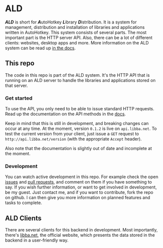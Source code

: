 # ALD
***ALD*** is short for ***A***utoHotkey ***L***ibrary ***D***istribution. It is a system for management, distribution and installation of libraries and applications written in AutoHotkey.
This system consists of several parts. The most important part is the HTTP server API. Also, there can be a lot of different clients: websites, desktop apps and more.
More information on the ALD system can be read up [in the docs](http://about.libba.net/docs/api/current/ALD-model.html).

## This repo
The code in this repo is part of the ALD system. It's the HTTP API that is running on an ALD server to handle the libraries and applications stored on that server.

### Get started
To use the API, you only need to be able to issue standard HTTP requests. Read up the documentation on the API methods in the [docs](http://about.libba.net/docs/api/current).

Keep in mind that this is still in development, and breaking changes can occur at any time. At the moment, version `0.1.2` is live on `api.libba.net`. To test the current version from your client,
just issue a `GET` request to `http://api.libba.net/version` (with the appropriate `Accept` header).

Also note that the documentation is slightly out of date and incomplete at the moment.

### Development
You can watch active development in this repo. For example check the open [issues](https://github.com/maul-esel/ALD-API/issues) and [pull requests](https://github.com/maul-esel/ALD-API/issues), and comment on them if you have something to say.
If you wish further information, or want to get involved in development, be my guest. Just contact me, and if you want to contribute, fork the repo on github. I can then give you more information on planned features and tasks to complete.

## ALD Clients
There are several clients for this backend in development. Most importantly, there's [libba.net](http://libba.net), the official website, which presents the data stored in the backend in a user-friendly way.